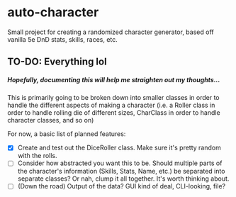 # auto-character
Small project for creating a randomized character generator, based off vanilla 5e DnD stats, skills, races, etc.

## **TO-DO: Everything lol**

##### Hopefully, documenting this will help me straighten out my thoughts...

This is primarily going to be broken down into smaller classes in order to handle the different aspects of making a character 
(i.e. a Roller class in order to handle rolling die of different sizes, CharClass in order to handle character classes, and so on)

For now, a basic list of planned features:
- [x] Create and test out the DiceRoller class. Make sure it's pretty random with the rolls. 
- [ ] Consider how abstracted you want this to be. Should multiple parts of the character's information (Skills, Stats, Name, etc.) be separated into separate classes? Or nah, clump it all together. It's worth thinking about.
- [ ] (Down the road) Output of the data? GUI kind of deal, CLI-looking, file?
